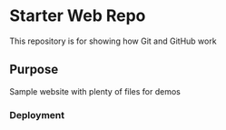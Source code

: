 # Starter Web Repo

This repository is for showing how Git and GitHub work

## Purpose

Sample website with plenty of files for demos

### Deployment
